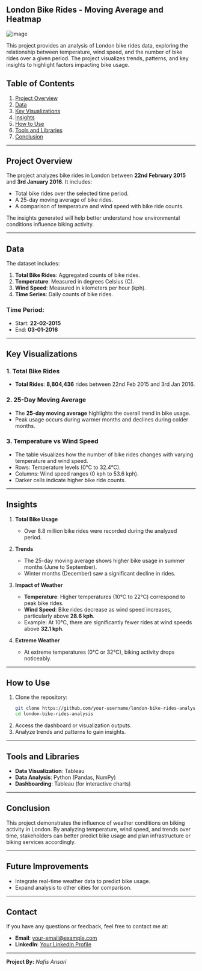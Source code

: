 ## **London Bike Rides - Moving Average and Heatmap**

![image](https://github.com/user-attachments/assets/512e303c-2695-4dc3-ad8d-27c5baf16ea4)

This project provides an analysis of London bike rides data, exploring the relationship between temperature, wind speed, and the number of bike rides over a given period. The project visualizes trends, patterns, and key insights to highlight factors impacting bike usage.

## Table of Contents
1. [Project Overview](#project-overview)
2. [Data](#data)
3. [Key Visualizations](#key-visualizations)
4. [Insights](#insights)
5. [How to Use](#how-to-use)
6. [Tools and Libraries](#tools-and-libraries)
7. [Conclusion](#conclusion)

---

## Project Overview
The project analyzes bike rides in London between **22nd February 2015** and **3rd January 2016**. It includes:
- Total bike rides over the selected time period.
- A 25-day moving average of bike rides.
- A comparison of temperature and wind speed with bike ride counts.

The insights generated will help better understand how environmental conditions influence biking activity.

---

## Data
The dataset includes:
1. **Total Bike Rides**: Aggregated counts of bike rides.
2. **Temperature**: Measured in degrees Celsius (C).
3. **Wind Speed**: Measured in kilometers per hour (kph).
4. **Time Series**: Daily counts of bike rides.

### Time Period:
- Start: **22-02-2015**
- End: **03-01-2016**

---

## Key Visualizations
### 1. Total Bike Rides
- **Total Rides**: **8,804,436** rides between 22nd Feb 2015 and 3rd Jan 2016.

### 2. 25-Day Moving Average
- The **25-day moving average** highlights the overall trend in bike usage.
- Peak usage occurs during warmer months and declines during colder months.

### 3. Temperature vs Wind Speed
- The table visualizes how the number of bike rides changes with varying temperature and wind speed.
- Rows: Temperature levels (0°C to 32.4°C).
- Columns: Wind speed ranges (0 kph to 53.6 kph).
- Darker cells indicate higher bike ride counts.

---

## Insights
1. **Total Bike Usage**
   - Over 8.8 million bike rides were recorded during the analyzed period.

2. **Trends**
   - The 25-day moving average shows higher bike usage in summer months (June to September).
   - Winter months (December) saw a significant decline in rides.

3. **Impact of Weather**
   - **Temperature**: Higher temperatures (10°C to 22°C) correspond to peak bike rides.
   - **Wind Speed**: Bike rides decrease as wind speed increases, particularly above **28.6 kph**.
   - Example: At 10°C, there are significantly fewer rides at wind speeds above **32.1 kph**.

4. **Extreme Weather**
   - At extreme temperatures (0°C or 32°C), biking activity drops noticeably.

---

## How to Use
1. Clone the repository:
   ```bash
   git clone https://github.com/your-username/london-bike-rides-analysis.git
   cd london-bike-rides-analysis
   ```
2. Access the dashboard or visualization outputs.
3. Analyze trends and patterns to gain insights.

---

## Tools and Libraries
- **Data Visualization**: Tableau
- **Data Analysis**: Python (Pandas, NumPy)
- **Dashboarding**: Tableau (for interactive charts)

---

## Conclusion
This project demonstrates the influence of weather conditions on biking activity in London. By analyzing temperature, wind speed, and trends over time, stakeholders can better predict bike usage and plan infrastructure or biking services accordingly.

---

## Future Improvements
- Integrate real-time weather data to predict bike usage.
- Expand analysis to other cities for comparison.

---

## Contact
If you have any questions or feedback, feel free to contact me at:
- **Email**: your-email@example.com
- **LinkedIn**: [Your LinkedIn Profile](https://www.linkedin.com)

---

**Project By:** *Nafis Ansari*
